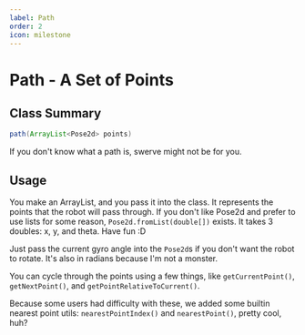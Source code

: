 ```yaml
---
label: Path
order: 2
icon: milestone
---
```


# Path - A Set of Points

## Class Summary
```java
path(ArrayList<Pose2d> points)
```
If you don't know what a path is, swerve might not be for you.

## Usage
You make an ArrayList<Pose2d>, and you pass it into the class. It represents the points that the robot will pass through. If you don't like Pose2d and prefer to use lists for some reason, `Pose2d.fromList(double[])` exists. It takes 3 doubles: x, y, and theta.  Have fun :D

Just pass the current gyro angle into the `Pose2d`s if you don't want the robot to rotate. It's also in radians because I'm not a monster.

You can cycle through the points using a few things, like `getCurrentPoint()`, `getNextPoint()`, and `getPointRelativeToCurrent()`.

Because some users had difficulty with these, we added some builtin nearest point utils: `nearestPointIndex()` and `nearestPoint()`, pretty cool, huh?